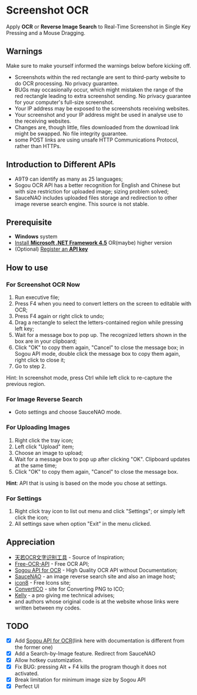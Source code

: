 # Screenshot OCR

Apply **OCR** or **Reverse Image Search** to Real-Time Screenshot in Single Key Pressing and a Mouse Dragging.

## Warnings

Make sure to make yourself informed the warnings below before kicking off.

- Screenshots within the red rectangle are sent to third-party website to do OCR processing. No privacy guarantee.
- BUGs may occasionally occur, which might mistaken the range of the red rectangle leading to extra screenshot sending. No privacy guarantee for your computer's full-size screenshot.
- Your IP address may be exposed to the screenshots receiving websites.
- Your screenshot and your IP address might be used in analyse use to the receiving websites.
- Changes are, though little, files downloaded from the download link might be swapped. No file integrity guarantee.
- some POST links are using unsafe HTTP Communications Protocol, rather than HTTPs.

## Introduction to Different APIs

- A9T9 can identify as many as 25 languages;
- Sogou OCR API has a better recognition for English and Chinese but with size restriction for uploaded image; sizing problem solved;
- SauceNAO includes uploaded files storage and redirection to other image reverse search engine. This source is not stable.

## Prerequisite

- **Windows** system
- [Install **Microsoft .NET Framework 4.5**](https://www.microsoft.com/en-us/download/details.aspx?id=30653) OR(maybe) higher version
- (Optional) [Register an **API key**](https://us11.list-manage.com/subscribe?u=ce17e59f5b68a2fd3542801fd&id=252aee70a1)

## How to use

### For Screenshot OCR Now

1. Run executive file;
2. Press F4 when you need to convert letters on the screen to editable with OCR;
3. Press F4 again or right click to undo;
4. Drag a rectangle to select the letters-contained region while pressing left key;
5. Wait for a message box to pop up. The recognized letters shown in the box are in your clipboard;
6. Click "OK" to copy them again, "Cancel" to close the message box; in Sogou API mode, double click the message box to copy them again, right click to close it;
7. Go to step 2.

Hint: In screenshot mode, press Ctrl while left click to re-capture the previous region.

### For Image Reverse Search

- Goto settings and choose SauceNAO mode.

### For Uploading Images

1. Right click the tray icon;
2. Left click "Upload" item;
3. Choose an image to upload;
4. Wait for a message box to pop up after clicking "OK". Clipboard updates at the same time;
5. Click "OK" to copy them again, "Cancel" to close the message box.

**Hint**: API that is using is based on the mode you chose at settings.

### For Settings

1. Right click tray icon to list out menu and click "Settings"; or simply left click the icon;
2. All settings save when option "Exit" in the menu clicked.

## Appreciation

- [天若OCR文字识别工具](https://www.52pojie.cn/thread-692917-1-1.html) - Source of Inspiration;
- [Free-OCR-API](https://github.com/A9T9/Free-OCR-API-CSharp) - Free OCR API;
- [Sogou API for OCR](https://ocr.shouji.sogou.com/v2/ocr/json) - High Quality OCR API without Documentation;
- [SauceNAO](https://saucenao.com/) - an image reverse search site and also an image host;
- [icon8](https://icons8.com/) - Free Icons site;
- [ConvertICO](https://convertico.com/) - site for Converting PNG to ICO;
- [Kelly](https://github.com/guo40020) - a pro giving me technical advises;
- and authors whose original code is at the website whose links were written between my codes.

## TODO

- [X] Add [Sogou API for OCR](http://ai.sogou.com/ai-docs/api/ocr)(link here with documentation is different from the former one)
- [X] Add a Search-by-Image feature. Redirect from SauceNAO
- [X] Allow hotkey customization.
- [X] Fix BUG: pressing Alt + F4 kills the program though it does not activated.
- [X] Break limitation for minimum image size by Sogou API
- [X] Perfect UI
